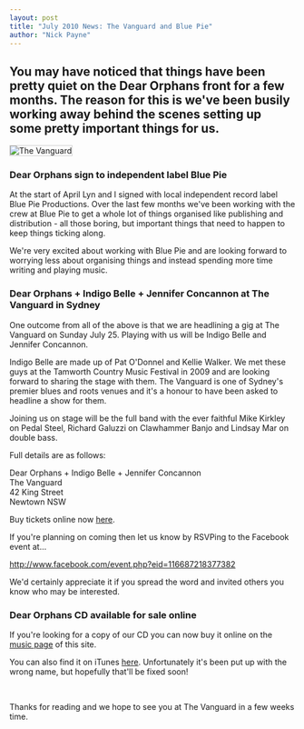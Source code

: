 ```yaml
---
layout: post
title: "July 2010 News: The Vanguard and Blue Pie"
author: "Nick Payne"
---
```


## You may have noticed that things have been pretty quiet on the Dear Orphans front for a few months. The reason for this is we've been busily working away behind the scenes setting up some pretty important things for us.

<p class="text-center"><img style="border: 1px solid #ccc;" src="{{ site.baseurl }}/images/2010/7/au_vanguard_main.jpeg" alt="The Vanguard" /></p>

<h3>Dear Orphans sign to independent label Blue Pie</h3>
<p>At the start of April Lyn and I signed with local independent record label Blue Pie Productions. Over the last few months we've been working with the crew at Blue Pie to get a whole lot of things organised like publishing and distribution - all those boring, but important things that need to happen to keep things ticking along.</p>
<p>We're very excited about working with Blue Pie and are looking forward to worrying less about organising things and instead spending more time writing and playing music.</p>
<h3>Dear Orphans + Indigo Belle + Jennifer Concannon at The Vanguard in Sydney</h3>
<p>One outcome from all of the above is that we are headlining a gig at The Vanguard on Sunday July 25.&nbsp;Playing with us will be Indigo Belle and Jennifer Concannon.</p>
<p>Indigo Belle are made up of Pat O'Donnel and Kellie Walker. We met these guys at the Tamworth Country Music Festival in 2009 and are looking forward to sharing the stage with them. The Vanguard is one of Sydney's premier blues and roots venues and it's a honour to have been asked to headline a show for them.</p>
<p>Joining us on stage will be the full band with the ever faithful Mike Kirkley on Pedal Steel, Richard Galuzzi on Clawhammer Banjo and Lindsay Mar on double bass.</p>
<p>Full details are as follows:</p>
<p>Dear Orphans + Indigo Belle + Jennifer Concannon<br />The Vanguard<br />42 King Street<br />Newtown NSW</p>
<p>Buy tickets online now <a href="http://sa2.seatadvisor.com/sabo/servlets/TicketRequest?eventId=100164430&amp;amp%3Bpresenter=AUVANGUARD&amp;amp%3Bvenue&amp;amp%3Bevent" target="_blank">here</a>.</p>
<p>If you're planning on coming then let us know by RSVPing to the Facebook event at...</p>
<p><a href="http://www.facebook.com/event.php?eid=116687218377382" target="_blank">http://www.facebook.com/event.php?eid=116687218377382</a></p>
<p>We'd certainly appreciate it if you spread the word and invited others you know who may be interested.</p>
<h3>Dear Orphans CD available for sale online</h3>
<p>If you're looking for a copy of our CD you can now buy it online on the <a href="{{ site.baseurl }}/music/">music page</a> of this site.</p>
<p>You can also find it on iTunes <a href="http://itunes.apple.com/au/album/stereo/id377950023" target="_blank">here</a>. Unfortunately it's been put up with the wrong name, but hopefully that'll be fixed soon!</p>
<p>&nbsp;</p>
<p>Thanks for reading and we hope to see you at The Vanguard in a few weeks time.</p>
<p>&nbsp;</p>
